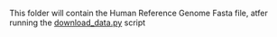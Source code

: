 This folder will contain the Human Reference Genome Fasta file, atfer running the [download_data.py](../download_data.py) script
